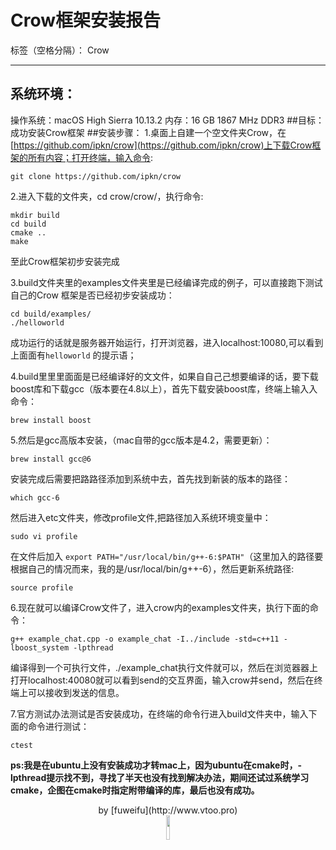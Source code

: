 ﻿# Crow框架安装报告

标签（空格分隔）： Crow

---
## 系统环境：
操作系统：macOS High Sierra 10.13.2
内存：16 GB 1867 MHz DDR3
##目标：
成功安装Crow框架
##安装步骤：
1.桌面上自建一个空文件夹Crow，在[https://github.com/ipkn/crow](https://github.com/ipkn/crow)上下载Crow框架的所有内容；打开终端，输入命令:

```
git clone https://github.com/ipkn/crow
```
2.进入下载的文件夹，cd crow/crow/，执行命令:
```
mkdir build
cd build
cmake ..
make
```
至此Crow框架初步安装完成

3.build文件夹里的examples文件夹里是已经编译完成的例子，可以直接跑下测试自己的Crow 框架是否已经初步安装成功：
```
cd build/examples/
./helloworld
```
成功运行的话就是服务器开始运行，打开浏览器，进入localhost:10080,可以看到上⾯面有`helloworld` 的提示语；

4.build⾥里里⾯面是已经编译好的⽂文件，如果⾃自⼰己想要编译的话，要下载boost库和下载gcc（版本要在4.8以上），首先下载安装boost库，终端上输⼊入命令：
```
brew install boost
```
5.然后是gcc高版本安装，（mac自带的gcc版本是4.2，需要更新）：
```
brew install gcc@6
```
安装完成后需要把路路径添加到系统中去，首先找到新装的版本的路径：
```
which gcc-6
```
然后进入etc文件夹，修改profile文件,把路径加入系统环境变量中：
```
sudo vi profile
```
在文件后加入 `export PATH="/usr/local/bin/g++-6:$PATH"`（这里加入的路径要根据自己的情况而来，我的是/usr/local/bin/g++-6），然后更新系统路径:
```
source profile
```
6.现在就可以编译Crow文件了，进入crow内的examples文件夹，执⾏下面的命令：
```
g++ example_chat.cpp -o example_chat -I../include -std=c++11 -lboost_system -lpthread
```
编译得到一个可执行文件，./example_chat执行文件就可以，然后在浏览器器上打开localhost:40080就可以看到send的交互界面，输入crow并send，然后在终端上可以接收到发送的信息。

7.官方测试办法测试是否安装成功，在终端的命令行进入build文件夹中，输入下面的命令进行测试：
```
ctest
```



**ps:我是在ubuntu上没有安装成功才转mac上，因为ubuntu在cmake时，-lpthread提示找不到，寻找了半天也没有找到解决办法，期间还试过系统学习cmake，企图在cmake时指定附带编译的库，最后也没有成功。**

<center>
by [fuweifu](http://www.vtoo.pro)  
<center>
<center>
<img src="http://pdcknxeeg.bkt.clouddn.com/baiyuechu.jpeg" width="10%" height="10%" />
</center>




